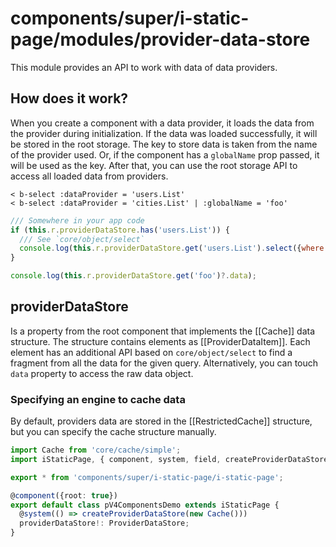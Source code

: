 # components/super/i-static-page/modules/provider-data-store

This module provides an API to work with data of data providers.

## How does it work?

When you create a component with a data provider, it loads the data from the provider during initialization.
If the data was loaded successfully, it will be stored in the root storage. The key to store data is taken from the name of the provider used.
Or, if the component has a `globalName` prop passed, it will be used as the key. After that, you can use the root storage API
to access all loaded data from providers.

```
< b-select :dataProvider = 'users.List'
< b-select :dataProvider = 'cities.List' | :globalName = 'foo'
```

```js
/// Somewhere in your app code
if (this.r.providerDataStore.has('users.List')) {
  /// See `core/object/select`
  console.log(this.r.providerDataStore.get('users.List').select({where: {id: 1}}));
}

console.log(this.r.providerDataStore.get('foo')?.data);
```

## providerDataStore

Is a property from the root component that implements the [[Cache]] data structure.
The structure contains elements as [[ProviderDataItem]]. Each element has an additional API based on `core/object/select`
to find a fragment from all the data for the given query. Alternatively, you can touch `data` property to access the raw data object.

### Specifying an engine to cache data

By default, providers data are stored in the [[RestrictedCache]] structure, but you can specify the cache structure manually.

```typescript
import Cache from 'core/cache/simple';
import iStaticPage, { component, system, field, createProviderDataStore, ProviderDataStore } from 'components/super/i-static-page/i-static-page';

export * from 'components/super/i-static-page/i-static-page';

@component({root: true})
export default class pV4ComponentsDemo extends iStaticPage {
  @system(() => createProviderDataStore(new Cache()))
  providerDataStore!: ProviderDataStore;
}
```
